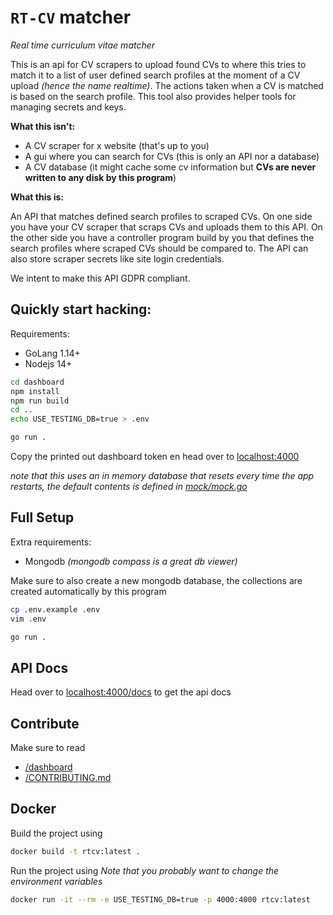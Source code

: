 # `RT-CV` matcher

_Real time curriculum vitae matcher_

This is an api for CV scrapers to upload found CVs to where this tries to match it to a list of user defined search profiles at the moment of a CV upload _(hence the name realtime)_. The actions taken when a CV is matched is based on the search profile.
This tool also provides helper tools for managing secrets and keys.

**What this isn't:**

- A CV scraper for x website (that's up to you)
- A gui where you can search for CVs (this is only an API nor a database)
- A CV database (it might cache some cv information but **CVs are never written to any disk by this program**)

**What this is:**

An API that matches defined search profiles to scraped CVs.
On one side you have your CV scraper that scraps CVs and uploads them to this API.
On the other side you have a controller program build by you that defines the search profiles where scraped CVs should be compared to.
The API can also store scraper secrets like site login credentials.

We intent to make this API GDPR compliant.

## Quickly start hacking:

Requirements:

- GoLang 1.14+
- Nodejs 14+

```bash
cd dashboard
npm install
npm run build
cd ..
echo USE_TESTING_DB=true > .env

go run .
```

Copy the printed out dashboard token en head over to [localhost:4000](http://localhost:4000)

_note that this uses an in memory database that resets every time the app restarts, the default contents is defined in [mock/mock.go](./mock/mock.go)_

## Full Setup

Extra requirements:

- Mongodb _(mongodb compass is a great db viewer)_

Make sure to also create a new mongodb database, the collections are created automatically by this program

```bash
cp .env.example .env
vim .env

go run .
```

## API Docs

Head over to [localhost:4000/docs](http://localhost:4000/docs) to get the api docs

## Contribute

Make sure to read

- [/dashboard](/dashboard)
- [/CONTRIBUTING.md](/CONTRIBUTING.md)

## Docker

Build the project using

```sh
docker build -t rtcv:latest .
```

Run the project using
_Note that you probably want to change the environment variables_

```sh
docker run -it --rm -e USE_TESTING_DB=true -p 4000:4000 rtcv:latest
```
